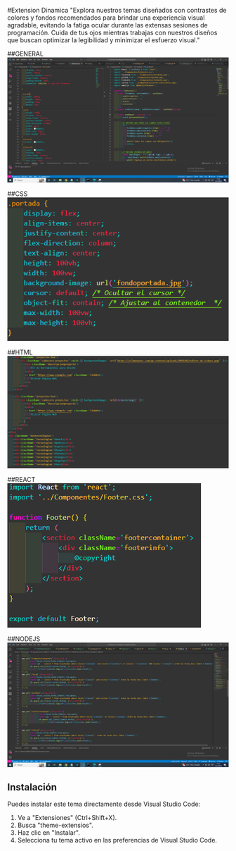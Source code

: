 #Extension Dinamica
"Explora nuestros temas diseñados con contrastes de colores y fondos recomendados para brindar una experiencia visual agradable, evitando la fatiga ocular durante las extensas sesiones de programación. Cuida de tus ojos mientras trabajas con nuestros diseños que buscan optimizar la legibilidad y minimizar el esfuerzo visual."


##GENERAL
![Alt text](image-3.png)

##CSS
![Alt text](image-1.png)

##HTML
![Alt text](image-4.png)

##REACT
![Alt text](image-2.png)

##NODEJS
![Alt text](image-5.png)

## Instalación

Puedes instalar este tema directamente desde Visual Studio Code:

1. Ve a "Extensiones" (Ctrl+Shift+X).
2. Busca "theme-extensios".
3. Haz clic en "Instalar".
4. Selecciona tu tema activo en las preferencias de Visual Studio Code.
